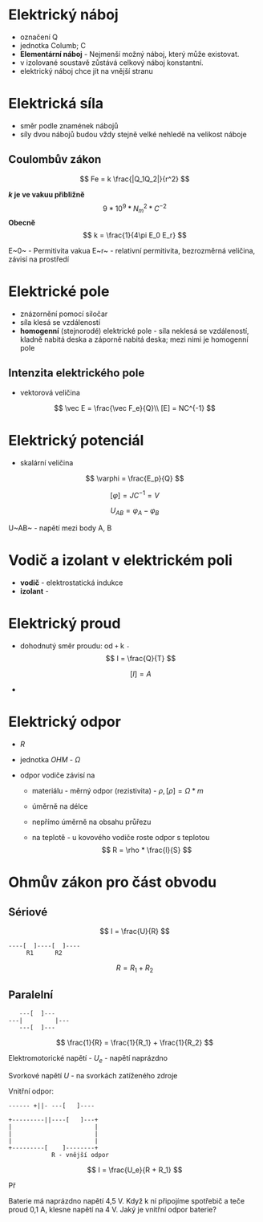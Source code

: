 # Elektrický náboj
 - označení Q
 - jednotka Columb; C
 - **Elementární náboj** - Nejmenší možný náboj, který může existovat.
 - v izolované soustavě zůstává celkový náboj konstantní.
 - elektrický náboj chce jít na vnější stranu

# Elektrická síla
 - směr podle znamének nábojů
 - síly dvou nábojů budou vždy stejně velké nehledě na velikost náboje

## Coulombův zákon

$$
Fe = k \frac{|Q_1Q_2|}{r^2}
$$



***k* je ve vakuu přibližně**
$$
9 * 10^9*{N_m}^2 * C^{-2}
$$
**Obecně**
$$
k = \frac{1}{4\pi E_0 E_r}
$$



E~0~ - Permitivita vakua
E~r~ - relativní permitivita, bezrozměrná veličina, závisí na prostředí



# Elektrické pole

- znázornění pomocí siločar
- síla klesá se vzdáleností
- **homogenní** (stejnorodé) elektrické pole - síla neklesá se vzdáleností, kladně nabitá deska a záporně nabitá deska; mezi nimi je homogenní pole

## Intenzita elektrického pole

- vektorová veličina

$$
\vec E = \frac{\vec F_e}{Q}\\
[E] = NC^{-1}
$$

# Elektrický potenciál

- skalární veličina


$$
\varphi = \frac{E_p}{Q}
$$

$$
[\varphi] = JC^{-1} = V
$$

$$
U_{AB} = \varphi_A - \varphi_B
$$

U~AB~ - napětí mezi body A, B



# Vodič a izolant v elektrickém poli

- **vodič** - elektrostatická indukce
- **izolant** - 



# Elektrický proud

- dohodnutý směr proudu: od `+` k `-`
  $$
  I = \frac{Q}{T}
  $$

  $$
  [I] = A
  $$

- 

# Elektrický odpor

- *R*

- jednotka *OHM* - $\Omega$

- odpor vodiče závisí na

  - materiálu - měrný odpor (rezistivita) - $\rho,  [\rho] = \Omega * m$

  - úměrně na délce

  - nepřímo úměrně na obsahu průřezu

  - na teplotě - u kovového vodiče roste odpor s teplotou
    $$
    R = \rho * \frac{l}{S}
    $$

# Ohmův zákon pro část obvodu

## Sériové

$$
I = \frac{U}{R}
$$

```
----[  ]----[  ]----
	 R1		 R2
```

$$
R = R_1 + R_2
$$

## Paralelní

```
   ---[  ]---
---|		 |---
   ---[  ]---
```

$$
\frac{1}{R} = \frac{1}{R_1} + \frac{1}{R_2}
$$



Elektromotorické napětí - $U_e$ - napětí naprázdno

Svorkové napětí $U$ - na svorkách zatíženého zdroje

Vnitřní odpor:

```
------ +||- ---[   ]----
```

```
+---------||----[   ]---+
|						|
|						|
|						|
+---------[    ]--------+
			R - vnější odpor
```

$$
I = \frac{U_e}{R + R_1}
$$

Př

Baterie má naprázdno napětí 4,5 V. Když k ní připojíme spotřebič a teče proud 0,1 A, klesne napětí na 4 V. Jaký je vnitřní odpor baterie?



